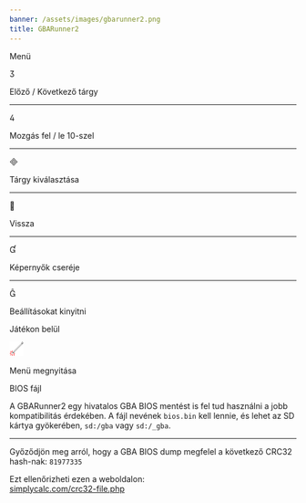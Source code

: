 ```yaml
---
banner: /assets/images/gbarunner2.png
title: GBARunner2
---
```


<div id="menu" class="section-title">Menü</div>
<div class="section-body">
    <div class="button-action-group">
        <p class="button-action button">&#xE07D;</p>
        <p class="button-action-text">Előző / Következő tárgy</p>
    </div>
    <hr>
    <div class="button-action-group">
        <p class="button-action button">&#xE07E;</p>
        <p class="button-action-text">Mozgás fel / le 10-szel</p>
    </div>
    <hr>
    <div class="button-action-group">
        <p class="button-action button">&#xE000;</p>
        <p class="button-action-text">Tárgy kiválasztása</p>
    </div>
    <hr>
    <div class="button-action-group">
        <p class="button-action button">&#xE001;</p>
        <p class="button-action-text">Vissza</p>
    </div>
    <hr>
    <div class="button-action-group">
        <p class="button-action button">&#xE004;</p>
        <p class="button-action-text">Képernyők cseréje</p>
    </div>
    <hr>
    <div class="button-action-group">
        <p class="button-action button">&#xE005;</p>
        <p class="button-action-text">Beállításokat kinyitni</p>
    </div>
</div>
<div id="in-game" class="section-title">Játékon belül</div>
<div class="section-body">
    <div class="button-action-group">
        <p class="button-action"><img src="/assets/images/tap.png" alt="Koppintson az érintőképernyőre"></p>
        <p class="button-action-text">Menü megnyitása</p>
    </div>
</div>
<div id="bios-file" class="section-title">BIOS fájl</div>
<div class="section-body">
    <p>
        A GBARunner2 egy hivatalos GBA BIOS mentést is fel tud használni a jobb kompatibilitás érdekében. A fájl nevének <code>bios.bin</code> kell lennie, és lehet az SD kártya gyökerében, <code>sd:/gba</code> vagy <code>sd:/_gba</code>.
    </p>
    <hr>
    <p>
        Győződjön meg arról, hogy a GBA BIOS dump megfelel a következő CRC32 hash-nak: <code>81977335</code>
    </p>
    <p>
        Ezt ellenőrizheti ezen a weboldalon:<br><a href="https://simplycalc.com/crc32-file.php">simplycalc.com/crc32-file.php</a>
    </p>
</div>
